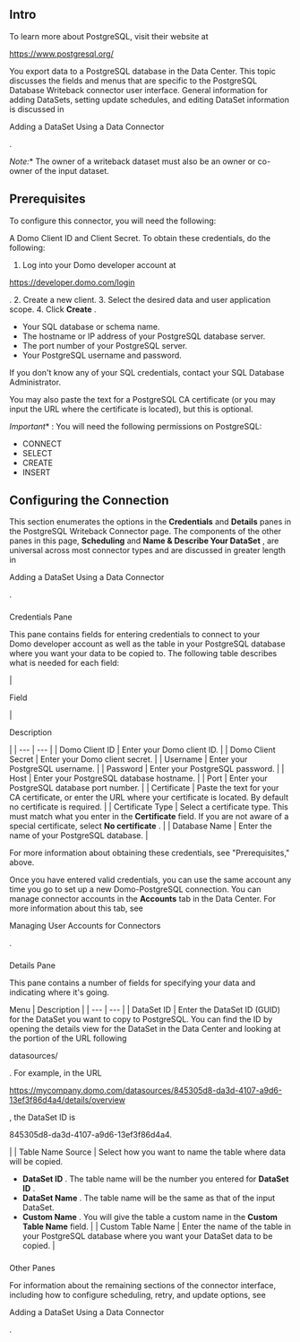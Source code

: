 

Intro
-------

To learn more about PostgreSQL, visit their website at

https://www.postgresql.org/

You export data to a PostgreSQL database in the Data Center. This topic discusses the fields and menus that are specific to the PostgreSQL Database Writeback connector user interface. General information for adding DataSets, setting update schedules, and editing DataSet information is discussed in

Adding a DataSet Using a Data Connector

.

*Note:**
 The owner of a writeback dataset must also be an owner or co-owner of the input dataset.

Prerequisites
---------------

To configure this connector, you will need the following:

 A Domo Client ID and Client Secret. To obtain these credentials, do the following:

1. Log into your Domo developer account at

 https://developer.domo.com/login

 .
	2. Create a new client.
	3. Select the desired data and user application scope.
	4. Click
	 **Create**
	 .
* Your SQL database or schema name.
* The hostname or IP address of your PostgreSQL database server.
* The port number of your PostgreSQL server.
* Your PostgreSQL username and password.

If you don't know any of your SQL credentials, contact your SQL Database Administrator.


 You may also paste the text for a PostgreSQL CA certificate (or you may input the URL where the certificate is located), but this is optional.

*Important**
 : You will need the following permissions on PostgreSQL:
 * CONNECT
* SELECT
* CREATE
* INSERT

Configuring the Connection
----------------------------


 This section enumerates the options in the
 **Credentials**
 and
 **Details**
 panes in the PostgreSQL Writeback Connector page. The components of the other panes in this page,
 **Scheduling**
 and
 **Name & Describe Your DataSet**
 , are universal across most connector types and are discussed in greater length in

Adding a DataSet Using a Data Connector

.


###

Credentials Pane


 This pane contains fields for entering credentials to connect to your Domo developer account as well as the table in your PostgreSQL database where you want your data to be copied to. The following table describes what is needed for each field:


|

Field

|

Description

|
| --- | --- |
|
 Domo Client ID
  |
 Enter your Domo client ID.
  |
|
 Domo Client Secret
  |
 Enter your Domo client secret.
  |
|
 Username
  |
 Enter your PostgreSQL username.
  |
|
 Password
  |
 Enter your PostgreSQL password.
  |
|
 Host
  |
 Enter your PostgreSQL database hostname.
  |
|
 Port
  |
 Enter your PostgreSQL database port number.
  |
|
 Certificate
  |
 Paste the text for your CA certificate, or enter the URL where your certificate is located. By default no certificate is required.
  |
|
 Certificate Type
  |
 Select a certificate type. This must match what you enter in the
 **Certificate**
 field. If you are not aware of a special certificate, select
 **No certificate**
 .
  |
|
 Database Name
  |
 Enter the name of your PostgreSQL database.
  |

For more information about obtaining these credentials, see "Prerequisites," above.

Once you have entered valid credentials, you can use the same account any time you go to set up a new Domo-PostgreSQL connection. You can manage connector accounts in the
 **Accounts**
 tab in the Data Center. For more information about this tab, see

Managing User Accounts for Connectors

.


###
 Details Pane

This pane contains a number of fields for specifying your data and indicating where it's going.


 Menu
  |
 Description
  |
| --- | --- |
|
 DataSet ID
  |
 Enter the DataSet ID (GUID) for the DataSet you want to copy to PostgreSQL. You can find the ID by opening the details view for the DataSet in the Data Center and looking at the portion of the URL following

datasources/

. For example, in the URL

https://mycompany.domo.com/datasources/845305d8-da3d-4107-a9d6-13ef3f86d4a4/details/overview

, the DataSet ID is

845305d8-da3d-4107-a9d6-13ef3f86d4a4.

|
|
 Table Name Source
  |
 Select how you want to name the table where data will be copied.
 * **DataSet ID**
 . The table name will be the number you entered for
 **DataSet ID**
 .
* **DataSet Name**
 . The table name will be the same as that of the input DataSet.
* **Custom Name**
 . You will give the table a custom name in the
 **Custom Table Name**
 field.
 |
|
 Custom Table Name
  |
 Enter the name of the table in your PostgreSQL database where you want your DataSet data to be copied.
  |


###
 Other Panes

For information about the remaining sections of the connector interface, including how to configure scheduling, retry, and update options, see

Adding a DataSet Using a Data Connector

.

